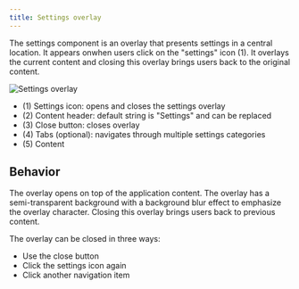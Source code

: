```yaml
---
title: Settings overlay
---
```


The settings component is an overlay that presents settings in a central location. It appears onwhen users click on the "settings" icon (1). It overlays the current content and closing this overlay brings users back to the original content.

![Settings overlay](https://www.figma.com/file/wEptRgAezDU1z80Cn3eZ0o/iX-Pattern-Illustrations?type=design&node-id=1030-80408&mode=design&t=Ntzn8IlSOlPey8s5-11)

- (1) Settings icon: opens and closes the settings overlay
- (2) Content header: default string is "Settings" and can be replaced
- (3) Close button: closes overlay
- (4) Tabs (optional): navigates through multiple settings categories
- (5) Content

## Behavior
The overlay opens on top of the application content. The overlay has a semi-transparent background with a background blur effect to emphasize the overlay character. Closing this overlay brings users back to previous content. 

The overlay can be closed in three ways:
- Use the close button
- Click the settings icon again
- Click another navigation item

